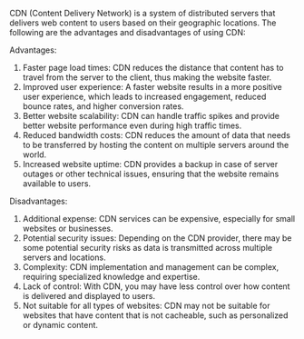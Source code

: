 CDN (Content Delivery Network) is a system of distributed servers that delivers web content to users based on their geographic locations. The following are the advantages and disadvantages of using CDN:

Advantages:
1. Faster page load times: CDN reduces the distance that content has to travel from the server to the client, thus making the website faster.
2. Improved user experience: A faster website results in a more positive user experience, which leads to increased engagement, reduced bounce rates, and higher conversion rates.
3. Better website scalability: CDN can handle traffic spikes and provide better website performance even during high traffic times.
4. Reduced bandwidth costs: CDN reduces the amount of data that needs to be transferred by hosting the content on multiple servers around the world.
5. Increased website uptime: CDN provides a backup in case of server outages or other technical issues, ensuring that the website remains available to users.

Disadvantages:
1. Additional expense: CDN services can be expensive, especially for small websites or businesses.
2. Potential security issues: Depending on the CDN provider, there may be some potential security risks as data is transmitted across multiple servers and locations.
3. Complexity: CDN implementation and management can be complex, requiring specialized knowledge and expertise.
4. Lack of control: With CDN, you may have less control over how content is delivered and displayed to users.
5. Not suitable for all types of websites: CDN may not be suitable for websites that have content that is not cacheable, such as personalized or dynamic content.
